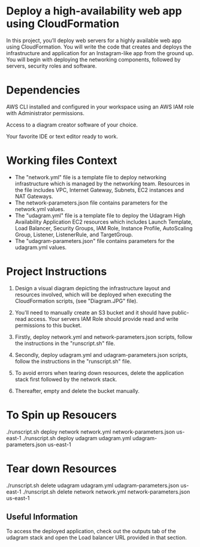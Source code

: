 # Deploy a high-availability web app using CloudFormation
In this project, you’ll deploy web servers for a highly available web app using CloudFormation. You will write the code that creates and deploys the infrastructure and application for an Instagram-like app from the ground up. You will begin with deploying the networking components, followed by servers, security roles and software. 

# Dependencies
AWS CLI installed and configured in your workspace using an AWS IAM role with Administrator permissions.

Access to a diagram creator software of your choice.

Your favorite IDE or text editor ready to work.

# Working files Context
- The "network.yml" file is a template file to deploy networking infrastructure which is managed by the networking team. Resources in the file includes VPC, Internet Gateway, Subnets, EC2 instances and NAT Gateways.
- The network-parameters.json file contains parameters for the network.yml values.
- The "udagram.yml" file is a template file to deploy the Udagram High Availability Application EC2 resources which includes Launch Template, Load Balancer, Security Groups, IAM Role, Instance Profile, AutoScaling Group, Listener, ListenerRule, and TargetGroup.
- The "udagram-parameters.json" file contains parameters for the udagram.yml values.
   
# Project Instructions

1. Design a visual diagram depicting the infrastructure layout and resources involved, which will be deployed when executing the CloudFormation scripts, (see "Diagram.JPG" file).

2. You'll need to manually create an S3 bucket and it should have public-read access. Your servers IAM Role should provide read and write permissions to this bucket. 

3. Firstly, deploy network.yml and network-parameters.json scripts, follow the instructions in the "runscript.sh" file.

4. Secondly, deploy udagram.yml and udagram-parameters.json scripts, follow the instructions in the "runscript.sh" file.

5. To avoid errors when tearing down resources, delete the application stack first followed by the network stack.

6. Thereafter, empty and delete the bucket manually.


# To Spin up Resoucers
./runscript.sh deploy network network.yml network-parameters.json us-east-1
./runscript.sh deploy udagram udagram.yml udagram-parameters.json us-east-1

# Tear down Resources
./runscript.sh delete udagram udagram.yml udagram-parameters.json us-east-1
./runscript.sh delete network network.yml network-parameters.json us-east-1

## Useful Information
To access the deployed application, check out the outputs tab of the udagram stack and open the Load balancer URL provided in that section.









